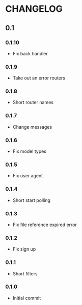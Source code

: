# CHANGELOG

## 0.1

### 0.1.10

- Fix back handler

### 0.1.9

- Take out an error routers

### 0.1.8

- Short router names

### 0.1.7

- Change messages

### 0.1.6

- Fix model types

### 0.1.5

- Fix user agent

### 0.1.4

- Short start polling

### 0.1.3

- Fix file reference expired error

### 0.1.2

- Fix sign up

### 0.1.1

- Short filters

### 0.1.0

- Initial commit
